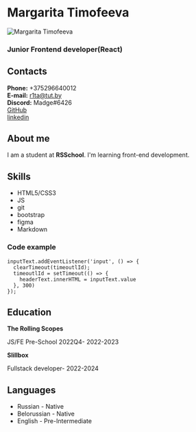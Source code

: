 # Margarita Timofeeva
![Margarita Timofeeva](/rsschool-cv/img/imgonline-com-ua-Resize-eyVoTrb6b8qsTq.jpg) 
### Junior Frontend developer(React) 

## Contacts                                     
**Phone:** +375296640012                       
**E-mail:** r1ta@tut.by                        
**Discord:** Madge#6426                        
[GitHub](https://github.com/Madge-Timofeeva)   
[linkedin](https://www.linkedin.com/feed/)     

## About me

I am a student at **RSSchool**. 
I'm learning front-end development.

## Skills

* HTML5/CSS3
* JS
* git
* bootstrap
* figma
* Markdown

### Code example
```
inputText.addEventListener('input', () => {
  clearTimeout(timeoutlId);
  timeoutlId = setTimeout(() => {
    headerText.innerHTML = inputText.value
  }, 300)
});
```
## Education

**The Rolling Scopes** 

JS/FE Pre-School 2022Q4- 2022-2023

**Slillbox**

Fullstack developer- 2022-2024

## Languages

* Russian - Native
* Belorussian - Native
* English  - Pre-Intermediate

